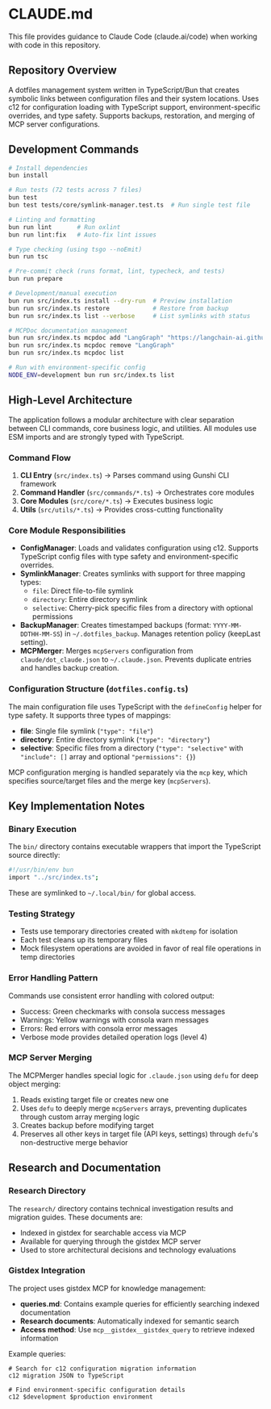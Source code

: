 # CLAUDE.md

This file provides guidance to Claude Code (claude.ai/code) when working with code in this repository.

## Repository Overview

A dotfiles management system written in TypeScript/Bun that creates symbolic links between configuration files and their system locations. Uses c12 for configuration loading with TypeScript support, environment-specific overrides, and type safety. Supports backups, restoration, and merging of MCP server configurations.

## Development Commands

```bash
# Install dependencies
bun install

# Run tests (72 tests across 7 files)
bun test
bun test tests/core/symlink-manager.test.ts  # Run single test file

# Linting and formatting
bun run lint       # Run oxlint
bun run lint:fix   # Auto-fix lint issues

# Type checking (using tsgo --noEmit)
bun run tsc

# Pre-commit check (runs format, lint, typecheck, and tests)
bun run prepare

# Development/manual execution
bun run src/index.ts install --dry-run  # Preview installation
bun run src/index.ts restore            # Restore from backup
bun run src/index.ts list --verbose     # List symlinks with status

# MCPDoc documentation management
bun run src/index.ts mcpdoc add "LangGraph" "https://langchain-ai.github.io/langgraph/llms.txt"
bun run src/index.ts mcpdoc remove "LangGraph"
bun run src/index.ts mcpdoc list

# Run with environment-specific config
NODE_ENV=development bun run src/index.ts list
```

## High-Level Architecture

The application follows a modular architecture with clear separation between CLI commands, core business logic, and utilities. All modules use ESM imports and are strongly typed with TypeScript.

### Command Flow

1. **CLI Entry** (`src/index.ts`) → Parses command using Gunshi CLI framework
2. **Command Handler** (`src/commands/*.ts`) → Orchestrates core modules
3. **Core Modules** (`src/core/*.ts`) → Executes business logic
4. **Utils** (`src/utils/*.ts`) → Provides cross-cutting functionality

### Core Module Responsibilities

- **ConfigManager**: Loads and validates configuration using c12. Supports TypeScript config files with type safety and environment-specific overrides.
- **SymlinkManager**: Creates symlinks with support for three mapping types:
  - `file`: Direct file-to-file symlink
  - `directory`: Entire directory symlink
  - `selective`: Cherry-pick specific files from a directory with optional permissions
- **BackupManager**: Creates timestamped backups (format: `YYYY-MM-DDTHH-MM-SS`) in `~/.dotfiles_backup`. Manages retention policy (keepLast setting).
- **MCPMerger**: Merges `mcpServers` configuration from `claude/dot_claude.json` to `~/.claude.json`. Prevents duplicate entries and handles backup creation.

### Configuration Structure (`dotfiles.config.ts`)

The main configuration file uses TypeScript with the `defineConfig` helper for type safety. It supports three types of mappings:

- **file**: Single file symlink (`"type": "file"`)
- **directory**: Entire directory symlink (`"type": "directory"`)
- **selective**: Specific files from a directory (`"type": "selective"` with `"include": []` array and optional `"permissions": {}`)

MCP configuration merging is handled separately via the `mcp` key, which specifies source/target files and the merge key (`mcpServers`).

## Key Implementation Notes

### Binary Execution

The `bin/` directory contains executable wrappers that import the TypeScript source directly:

```bash
#!/usr/bin/env bun
import "../src/index.ts";
```

These are symlinked to `~/.local/bin/` for global access.

### Testing Strategy

- Tests use temporary directories created with `mkdtemp` for isolation
- Each test cleans up its temporary files
- Mock filesystem operations are avoided in favor of real file operations in temp directories

### Error Handling Pattern

Commands use consistent error handling with colored output:

- Success: Green checkmarks with consola success messages
- Warnings: Yellow warnings with consola warn messages
- Errors: Red errors with consola error messages
- Verbose mode provides detailed operation logs (level 4)

### MCP Server Merging

The MCPMerger handles special logic for `.claude.json` using `defu` for deep object merging:

1. Reads existing target file or creates new one
2. Uses `defu` to deeply merge `mcpServers` arrays, preventing duplicates through custom array merging logic
3. Creates backup before modifying target
4. Preserves all other keys in target file (API keys, settings) through `defu`'s non-destructive merge behavior

## Research and Documentation

### Research Directory

The `research/` directory contains technical investigation results and migration guides. These documents are:

- Indexed in gistdex for searchable access via MCP
- Available for querying through the gistdex MCP server
- Used to store architectural decisions and technology evaluations

### Gistdex Integration

The project uses gistdex MCP for knowledge management:

- **queries.md**: Contains example queries for efficiently searching indexed documentation
- **Research documents**: Automatically indexed for semantic search
- **Access method**: Use `mcp__gistdex__gistdex_query` to retrieve indexed information

Example queries:

```
# Search for c12 configuration migration information
c12 migration JSON to TypeScript

# Find environment-specific configuration details
c12 $development $production environment
```
